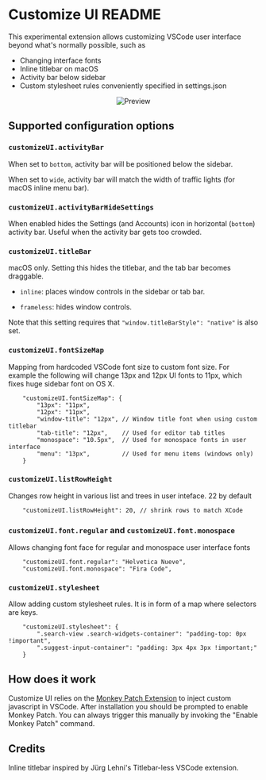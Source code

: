 # Customize UI README

This experimental extension allows customizing VSCode user interface beyond what's normally possible, such as

- Changing interface fonts
- Inline titlebar on macOS
- Activity bar below sidebar
- Custom stylesheet rules conveniently specified in settings.json

<div style="text-align:center">
  <img src="https://raw.githubusercontent.com/iocave/customize-ui/master/screenshot.png" alt="Preview">
</div>

## Supported configuration options

### `customizeUI.activityBar`

When set to `bottom`, activity bar will be positioned below the sidebar.

When set to `wide`, activity bar will match the width of traffic lights (for macOS inline menu bar).

### `customizeUI.activityBarHideSettings`

When enabled hides the Settings (and Accounts) icon in horizontal (`bottom`) activity bar. Useful when the activity bar gets too crowded.

### `customizeUI.titleBar`

macOS only. Setting this hides the titlebar, and the tab bar becomes draggable.

* `inline`: places window controls in the sidebar or tab bar.

* `frameless`: hides window controls.

Note that this setting requires that `"window.titleBarStyle": "native"` is also set.


### `customizeUI.fontSizeMap`

Mapping from hardcoded VSCode font size to custom font size. For example the following will change 13px and 12px UI fonts to 11px, which fixes huge sidebar font on OS X.

```jsonc
    "customizeUI.fontSizeMap": {
        "13px": "11px",
        "12px": "11px",
        "window-title": "12px", // Window title font when using custom titlebar
        "tab-title": "12px",    // Used for editor tab titles
        "monospace": "10.5px",  // Used for monospace fonts in user interface
        "menu": "13px",         // Used for menu items (windows only)
    }
```

### `customizeUI.listRowHeight`

Changes row height in various list and trees in user inteface. 22 by default

```jsonc
    "customizeUI.listRowHeight": 20, // shrink rows to match XCode
```

### `customizeUI.font.regular` and `customizeUI.font.monospace`

Allows changing font face for regular and monospace user interface fonts

```jsonc
    "customizeUI.font.regular": "Helvetica Nueve",
    "customizeUI.font.monospace": "Fira Code",
```

### `customizeUI.stylesheet`

Allow adding custom stylesheet rules. It is in form of a map where selectors are keys.

```jsonc
    "customizeUI.stylesheet": {
        ".search-view .search-widgets-container": "padding-top: 0px !important",
        ".suggest-input-container": "padding: 3px 4px 3px !important;"
    }
```

## How does it work

Customize UI relies on the [Monkey Patch Extension](https://marketplace.visualstudio.com/items?itemName=iocave.monkey-patch) to inject custom javascript in VSCode. After installation you should
be prompted to enable Monkey Patch. You can always trigger this manually by invoking the "Enable Monkey Patch" command.

## Credits

Inline titlebar inspired by Jürg Lehni's Titlebar-less VSCode extension.

